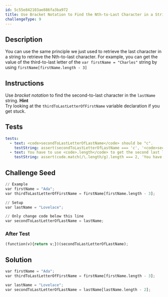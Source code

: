 ```yaml
---
id: 5c55e842103ae886fa3ba972
title: Use Bracket Notation to Find the Nth-to-Last Character in a String
challengeType: 9
---
```


## Description
<section id='description'>
You can use the same principle we just used to retrieve the last character in a string to retrieve the Nth-to-last character.
For example, you can get the value of the third-to-last letter of the <code>var firstName = "Charles"</code> string by using <code>firstName[firstName.length - 3]</code>
</section>

## Instructions
<section id='instructions'>
Use <dfn>bracket notation</dfn> to find the second-to-last character in the <code>lastName</code> string.
<strong>Hint</strong><br>Try looking at the <code>thirdToLastLetterOfFirstName</code> variable declaration if you get stuck.
</section>

## Tests
<section id='tests'>

```yml
tests:
  - text: <code>secondToLastLetterOfLastName</code> should be "c".
    testString: assert(secondToLastLetterOfLastName === 'c', '<code>secondToLastLetterOfLastName</code> should be "c".');
  - text: You have to use <code>.length</code> to get the second last letter.
    testString: assert(code.match(/\.length/g).length === 2, 'You have to use <code>.length</code> to get the second last letter.');

```

</section>

## Challenge Seed
<section id='challengeSeed'>

<div id='py-seed'>

```python
// Example
var firstName = "Ada";
var thirdToLastLetterOfFirstName = firstName[firstName.length - 3];

// Setup
var lastName = "Lovelace";

// Only change code below this line
var secondToLastLetterOfLastName = lastName;


```

</div>


### After Test
<div id='js-teardown'>

```python
(function(v){return v;})(secondToLastLetterOfLastName);
```

</div>

</section>

## Solution
<section id='solution'>


```python
var firstName = "Ada";
var thirdToLastLetterOfFirstName = firstName[firstName.length - 3];

var lastName = "Lovelace";
var secondToLastLetterOfLastName = lastName[lastName.length - 2];
```

</section>

